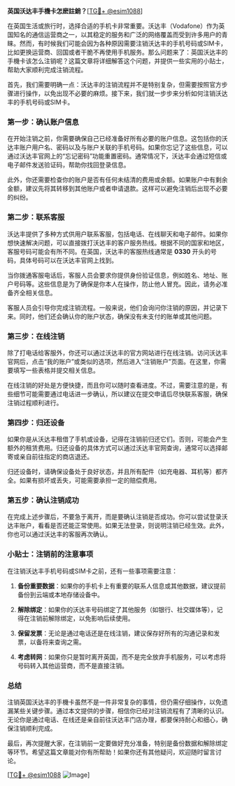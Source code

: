 **英国沃达丰手機卡怎麽註銷？**[[TG💪+ @esim1088](https://t.me/s/esim1088)]

在英国生活或旅行时，选择合适的手机卡非常重要。沃达丰（Vodafone）作为英国知名的通信运营商之一，以其稳定的服务和广泛的网络覆盖而受到许多用户的青睐。然而，有时候我们可能会因为各种原因需要注销沃达丰的手机号码或SIM卡，比如更换运营商、回国或者干脆不再使用手机服务。那么问题来了：英国沃达丰的手機卡该怎么注销呢？这篇文章将详细解答这个问题，并提供一些实用的小贴士，帮助大家顺利完成注销流程。

首先，我们需要明确一点：沃达丰的注销流程并不是特别复杂，但需要按照官方步骤进行操作，以免出现不必要的麻烦。接下来，我们就一步步来分析如何注销沃达丰的手机号码或SIM卡。

### **第一步：确认账户信息**

在开始注销之前，你需要确保自己已经准备好所有必要的账户信息。这包括你的沃达丰账户用户名、密码以及与账户关联的手机号码。如果你忘记了这些信息，可以通过沃达丰官网上的“忘记密码”功能重置密码。通常情况下，沃达丰会通过短信或电子邮件发送验证码，帮助你找回登录信息。

此外，你还需要检查你的账户是否有任何未结清的费用或余额。如果账户中有剩余金额，建议先将其转移到其他账户或者申请退款。这样可以避免注销后出现不必要的纠纷。

### **第二步：联系客服**

沃达丰提供了多种方式供用户联系客服，包括电话、在线聊天和电子邮件。如果你想快速解决问题，可以直接拨打沃达丰的客户服务热线。根据不同的国家和地区，客服号码可能会有所不同。在英国，沃达丰的客服热线通常是 **0330** 开头的号码，具体号码可以在沃达丰官网上找到。

当你拨通客服电话后，客服人员会要求你提供身份验证信息，例如姓名、地址、账户号码等。这些信息是为了确保是你本人在操作，防止他人冒充。因此，请务必准备齐全相关信息。

客服人员会引导你完成注销流程。一般来说，他们会询问你注销的原因，并记录下来。同时，他们还会确认你的账户状态，确保没有未支付的账单或其他问题。

### **第三步：在线注销**

除了打电话给客服外，你还可以通过沃达丰的官方网站进行在线注销。访问沃达丰官网后，点击“我的账户”或类似的选项，然后进入“注销账户”页面。在这里，你需要填写一些表格并提交相关信息。

在线注销的好处是方便快捷，而且你可以随时查看进度。不过，需要注意的是，有些细节可能需要通过电话进一步确认，所以建议在提交申请后尽快联系客服，确保注销过程顺利进行。

### **第四步：归还设备**

如果你是从沃达丰租借了手机或设备，记得在注销前归还它们。否则，可能会产生额外的租赁费用。归还设备的具体方式可以通过沃达丰官网查询，通常可以选择邮寄或亲自前往指定的商店退还。

归还设备时，请确保设备处于良好状态，并且所有配件（如充电器、耳机等）都齐全。如果有损坏或丢失，可能需要承担一定的赔偿费用。

### **第五步：确认注销成功**

在完成上述步骤后，不要急于离开，而是要确认注销是否成功。你可以尝试登录沃达丰账户，看看是否还能正常使用。如果无法登录，则说明注销已经生效。此外，你也可以通过沃达丰的客服再次确认。

### **小贴士：注销前的注意事项**

在注销沃达丰手机号码或SIM卡之前，还有一些事项需要注意：

1. **备份重要数据**：如果你的手机卡上有重要的联系人信息或其他数据，建议提前备份到云端或本地存储设备中。
   
2. **解除绑定**：如果你的沃达丰号码绑定了其他服务（如银行、社交媒体等），记得在注销前解除绑定，以免影响后续使用。

3. **保留发票**：无论是通过电话还是在线注销，建议保存好所有的沟通记录和发票，以备将来查询之需。

4. **考虑转网**：如果你只是暂时离开英国，而不是完全放弃手机服务，可以考虑将号码转入其他运营商，而不是直接注销。

### **总结**

注销英国沃达丰的手機卡虽然不是一件非常复杂的事情，但仍需仔细操作，以免遗漏某些关键步骤。通过本文提供的步骤，相信你已经对注销流程有了清晰的认识。无论你是通过电话、在线还是亲自前往沃达丰门店办理，都要保持耐心和细心，确保注销顺利完成。

最后，再次提醒大家，在注销前一定要做好充分准备，特别是备份数据和解除绑定等环节。希望这篇文章能对你有所帮助！如果你还有其他疑问，欢迎随时留言讨论。

[[TG💪+ @esim1088](https://t.me/s/esim1088) ![Image](https://i.postimg.cc/4NQfJmqS/Snipaste-2025-05-13-00-14-12.png)]